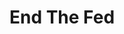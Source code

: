 ---
layout: books
title: End The Fed
categories: ['banking']
author: ['']
excerpt: .
external_url: 
---